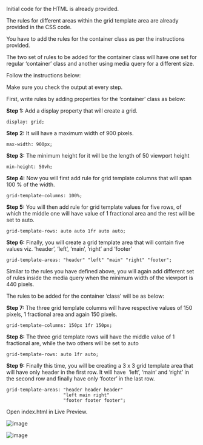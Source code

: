 Initial code for the HTML is already provided.

The rules for different areas within the grid template area are already provided in the CSS code. 

You have to add the rules for the container class as per the instructions provided.

The two set of rules to be added for the container class will have one set for regular ‘container’ class and another using media query for a different size.

Follow the instructions below:

Make sure you check the output at every step.

First, write rules by adding properties for the ‘container’ class as below:

**Step 1:**  Add a display property that will create a grid.

```
display: grid;
```

**Step 2:**  It will have a maximum width of 900 pixels.

```
max-width: 900px;
```

**Step 3:**  The minimum height for it will be the length of 50 viewport height

```
min-height: 50vh;
```

**Step 4:**  Now you will first add rule for grid template columns that will span 100 % of the width.

```
grid-template-columns: 100%;
```

**Step 5:**  You will then add rule for grid template values for five rows, of which the middle one will have value of 1 fractional area and the rest will be set to auto.

```
grid-template-rows: auto auto 1fr auto auto;
```

**Step 6:**  Finally, you will create a grid template area that will contain five values viz. ‘header’, ‘left’, ‘main’, ‘right’ and ‘footer’

```
grid-template-areas: "header" "left" "main" "right" "footer";
```

Similar to the rules you have defined above, you will again add different set of rules inside the media query when the minimum width of the viewport is 440 pixels.

The rules to be added for the container ‘class’ will be as below:

**Step 7:**  The three grid template columns will have respective values of 150 pixels, 1 fractional area and again 150 pixels.

```
grid-template-columns: 150px 1fr 150px;
```

**Step 8:**  The three grid template rows will have the middle value of 1 fractional are, while the two others will be set to auto

```
grid-template-rows: auto 1fr auto;
```

**Step 9:**  Finally this time, you will be creating a 3 x 3 grid template area that will have only header in the first row. It will have  ‘left’, ‘main’ and ‘right’ in the second row and finally have only ‘footer’ in the last row.

```
grid-template-areas: "header header header" 
                     "left main right" 
					 "footer footer footer";
```


Open index.html in Live Preview.

![image](https://user-images.githubusercontent.com/72779223/231660047-a2b5dfc8-e787-4ee3-8e84-6489b0ed6a14.png)

![image](https://user-images.githubusercontent.com/72779223/231659992-0076a2b7-d116-4044-b332-9e219062bf18.png)

